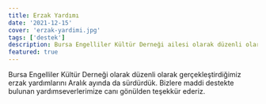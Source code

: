 ```yaml
---
title: Erzak Yardımı
date: '2021-12-15'
cover: 'erzak-yardimi.jpg'
tags: ['destek']
description: Bursa Engelliler Kültür Derneği ailesi olarak düzenli olarak gerçekleştirdiğimiz erzak yardımlarını Aralık ayında da sürdürdük.
featured: true
---
```


Bursa Engelliler Kültür Derneği olarak düzenli olarak gerçekleştirdiğimiz erzak yardımlarını Aralık ayında da sürdürdük. Bizlere maddi destekte bulunan yardımseverlerimize canı gönülden teşekkür ederiz.
